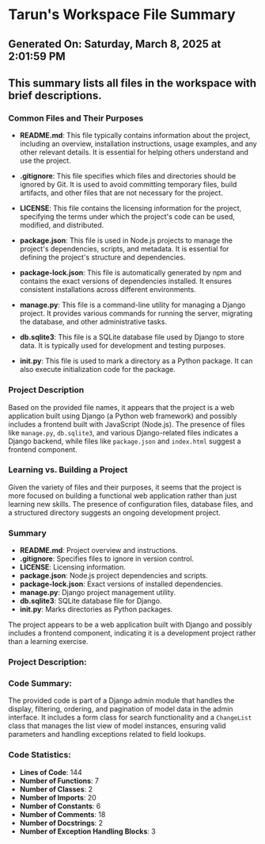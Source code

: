 # Tarun's Workspace File Summary
## Generated On: Saturday, March 8, 2025 at 2:01:59 PM
This summary lists all files in the workspace with brief descriptions.
---
### Common Files and Their Purposes

- **README.md**: This file typically contains information about the project, including an overview, installation instructions, usage examples, and any other relevant details. It is essential for helping others understand and use the project.

- **.gitignore**: This file specifies which files and directories should be ignored by Git. It is used to avoid committing temporary files, build artifacts, and other files that are not necessary for the project.

- **LICENSE**: This file contains the licensing information for the project, specifying the terms under which the project's code can be used, modified, and distributed.

- **package.json**: This file is used in Node.js projects to manage the project's dependencies, scripts, and metadata. It is essential for defining the project's structure and dependencies.

- **package-lock.json**: This file is automatically generated by npm and contains the exact versions of dependencies installed. It ensures consistent installations across different environments.

- **manage.py**: This file is a command-line utility for managing a Django project. It provides various commands for running the server, migrating the database, and other administrative tasks.

- **db.sqlite3**: This file is a SQLite database file used by Django to store data. It is typically used for development and testing purposes.

- **__init__.py**: This file is used to mark a directory as a Python package. It can also execute initialization code for the package.

### Project Description

Based on the provided file names, it appears that the project is a web application built using Django (a Python web framework) and possibly includes a frontend built with JavaScript (Node.js). The presence of files like `manage.py`, `db.sqlite3`, and various Django-related files indicates a Django backend, while files like `package.json` and `index.html` suggest a frontend component.

### Learning vs. Building a Project

Given the variety of files and their purposes, it seems that the project is more focused on building a functional web application rather than just learning new skills. The presence of configuration files, database files, and a structured directory suggests an ongoing development project.

### Summary

- **README.md**: Project overview and instructions.
- **.gitignore**: Specifies files to ignore in version control.
- **LICENSE**: Licensing information.
- **package.json**: Node.js project dependencies and scripts.
- **package-lock.json**: Exact versions of installed dependencies.
- **manage.py**: Django project management utility.
- **db.sqlite3**: SQLite database file for Django.
- **__init__.py**: Marks directories as Python packages.

The project appears to be a web application built with Django and possibly includes a frontend component, indicating it is a development project rather than a learning exercise. 
### Project Description:
 ### Code Summary:
The provided code is part of a Django admin module that handles the display, filtering, ordering, and pagination of model data in the admin interface. It includes a form class for search functionality and a `ChangeList` class that manages the list view of model instances, ensuring valid parameters and handling exceptions related to field lookups.

### Code Statistics:
- **Lines of Code**: 144
- **Number of Functions**: 7
- **Number of Classes**: 2
- **Number of Imports**: 20
- **Number of Constants**: 6
- **Number of Comments**: 18
- **Number of Docstrings**: 2
- **Number of Exception Handling Blocks**: 3

